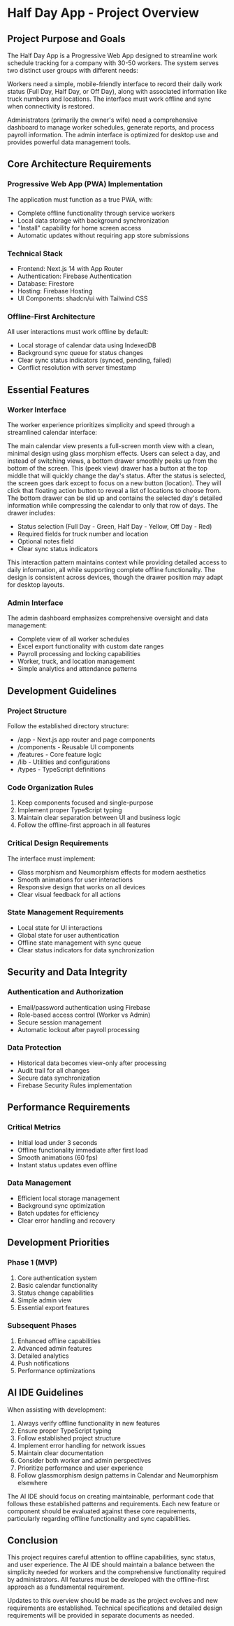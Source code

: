 # Half Day App - Project Overview

## Project Purpose and Goals

The Half Day App is a Progressive Web App designed to streamline work schedule tracking for a company with 30-50 workers. The system serves two distinct user groups with different needs:

Workers need a simple, mobile-friendly interface to record their daily work status (Full Day, Half Day, or Off Day), along with associated information like truck numbers and locations. The interface must work offline and sync when connectivity is restored.

Administrators (primarily the owner's wife) need a comprehensive dashboard to manage worker schedules, generate reports, and process payroll information. The admin interface is optimized for desktop use and provides powerful data management tools.

## Core Architecture Requirements

### Progressive Web App (PWA) Implementation

The application must function as a true PWA, with:

- Complete offline functionality through service workers
- Local data storage with background synchronization
- "Install" capability for home screen access
- Automatic updates without requiring app store submissions

### Technical Stack

- Frontend: Next.js 14 with App Router
- Authentication: Firebase Authentication
- Database: Firestore
- Hosting: Firebase Hosting
- UI Components: shadcn/ui with Tailwind CSS

### Offline-First Architecture

All user interactions must work offline by default:

- Local storage of calendar data using IndexedDB
- Background sync queue for status changes
- Clear sync status indicators (synced, pending, failed)
- Conflict resolution with server timestamp

## Essential Features

### Worker Interface

The worker experience prioritizes simplicity and speed through a streamlined calendar interface:

The main calendar view presents a full-screen month view with a clean, minimal design using glass morphism effects. Users can select a day, and instead of switching views, a bottom drawer smoothly peeks up from the bottom of the screen. This (peek view) drawer has a button at the top middle that will quickly change the day's status. After the status is selected, the screen goes dark except to focus on a new button (location). They will click that floating action button to reveal a list of locations to choose from. The bottom drawer can be slid up and contains the selected day's detailed information while compressing the calendar to only that row of days. The drawer includes:

- Status selection (Full Day - Green, Half Day - Yellow, Off Day - Red)
- Required fields for truck number and location
- Optional notes field
- Clear sync status indicators

This interaction pattern maintains context while providing detailed access to daily information, all while supporting complete offline functionality. The design is consistent across devices, though the drawer position may adapt for desktop layouts.

### Admin Interface

The admin dashboard emphasizes comprehensive oversight and data management:

- Complete view of all worker schedules
- Excel export functionality with custom date ranges
- Payroll processing and locking capabilities
- Worker, truck, and location management
- Simple analytics and attendance patterns

## Development Guidelines

### Project Structure

Follow the established directory structure:

- /app - Next.js app router and page components
- /components - Reusable UI components
- /features - Core feature logic
- /lib - Utilities and configurations
- /types - TypeScript definitions

### Code Organization Rules

1. Keep components focused and single-purpose
2. Implement proper TypeScript typing
3. Maintain clear separation between UI and business logic
4. Follow the offline-first approach in all features

### Critical Design Requirements

The interface must implement:

- Glass morphism and Neumorphism effects for modern aesthetics
- Smooth animations for user interactions
- Responsive design that works on all devices
- Clear visual feedback for all actions

### State Management Requirements

- Local state for UI interactions
- Global state for user authentication
- Offline state management with sync queue
- Clear status indicators for data synchronization

## Security and Data Integrity

### Authentication and Authorization

- Email/password authentication using Firebase
- Role-based access control (Worker vs Admin)
- Secure session management
- Automatic lockout after payroll processing

### Data Protection

- Historical data becomes view-only after processing
- Audit trail for all changes
- Secure data synchronization
- Firebase Security Rules implementation

## Performance Requirements

### Critical Metrics

- Initial load under 3 seconds
- Offline functionality immediate after first load
- Smooth animations (60 fps)
- Instant status updates even offline

### Data Management

- Efficient local storage management
- Background sync optimization
- Batch updates for efficiency
- Clear error handling and recovery

## Development Priorities

### Phase 1 (MVP)

1. Core authentication system
2. Basic calendar functionality
3. Status change capabilities
4. Simple admin view
5. Essential export features

### Subsequent Phases

1. Enhanced offline capabilities
2. Advanced admin features
3. Detailed analytics
4. Push notifications
5. Performance optimizations

## AI IDE Guidelines

When assisting with development:

1. Always verify offline functionality in new features
2. Ensure proper TypeScript typing
3. Follow established project structure
4. Implement error handling for network issues
5. Maintain clear documentation
6. Consider both worker and admin perspectives
7. Prioritize performance and user experience
8. Follow glassmorphism design patterns in Calendar and Neumorphism elsewhere

The AI IDE should focus on creating maintainable, performant code that follows these established patterns and requirements. Each new feature or component should be evaluated against these core requirements, particularly regarding offline functionality and sync capabilities.

## Conclusion

This project requires careful attention to offline capabilities, sync status, and user experience. The AI IDE should maintain a balance between the simplicity needed for workers and the comprehensive functionality required by administrators. All features must be developed with the offline-first approach as a fundamental requirement.

Updates to this overview should be made as the project evolves and new requirements are established. Technical specifications and detailed design requirements will be provided in separate documents as needed.